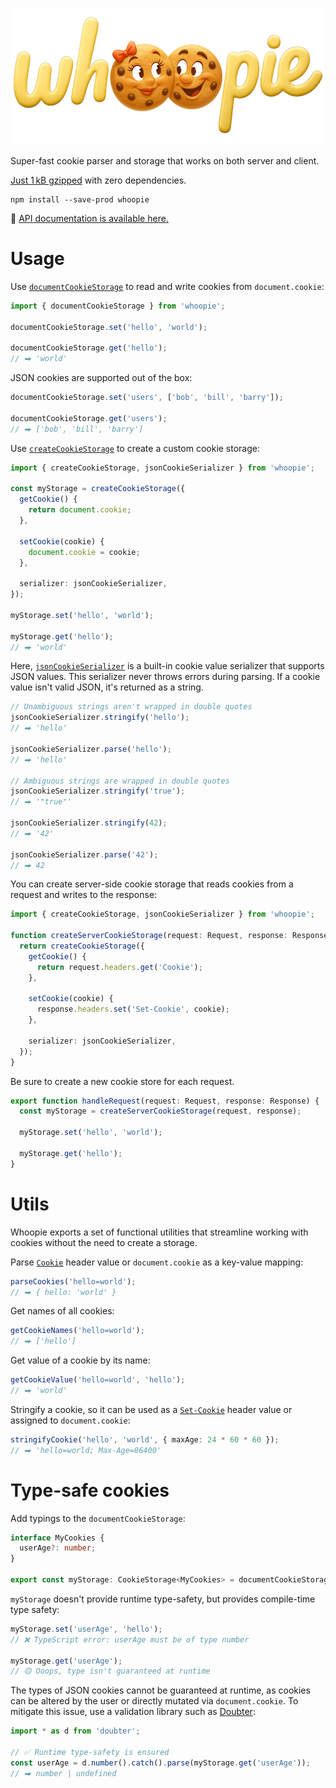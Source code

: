 <p align="center"><img src="./assets/logo.png" alt="Whoopie" width="500" /></p>

Super-fast cookie parser and storage that works on both server and client.

[Just 1 kB gzipped](https://bundlephobia.com/package/whoopie) with zero dependencies.

```shell
npm install --save-prod whoopie
```

🔰 [API documentation is available here.](https://smikhalevski.github.io/whoopie)

# Usage

Use [`documentCookieStorage`](https://smikhalevski.github.io/whoopie/variables/documentCookieStorage.html) to read and
write cookies from `document.cookie`:

```ts
import { documentCookieStorage } from 'whoopie';

documentCookieStorage.set('hello', 'world');

documentCookieStorage.get('hello');
// ⮕ 'world'
```

JSON cookies are supported out of the box:

```ts
documentCookieStorage.set('users', ['bob', 'bill', 'barry']);

documentCookieStorage.get('users');
// ⮕ ['bob', 'bill', 'barry']
```

Use [`createCookieStorage`](https://smikhalevski.github.io/whoopie/functions/createCookieStorage.html) to create
a custom cookie storage:

```ts
import { createCookieStorage, jsonCookieSerializer } from 'whoopie';

const myStorage = createCookieStorage({
  getCookie() {
    return document.cookie;
  },

  setCookie(cookie) {
    document.cookie = cookie;
  },

  serializer: jsonCookieSerializer,
});

myStorage.set('hello', 'world');

myStorage.get('hello');
// ⮕ 'world'
```

Here, [`jsonCookieSerializer`](https://smikhalevski.github.io/whoopie/variables/jsonCookieSerializer.html) is a built-in
cookie value serializer that supports JSON values. This serializer never throws errors during parsing. If a cookie value
isn't valid JSON, it's returned as a string.

```ts
// Unambiguous strings aren't wrapped in double quotes
jsonCookieSerializer.stringify('hello');
// ⮕ 'hello'

jsonCookieSerializer.parse('hello');
// ⮕ 'hello'

// Ambiguous strings are wrapped in double quotes
jsonCookieSerializer.stringify('true');
// ⮕ '"true"'

jsonCookieSerializer.stringify(42);
// ⮕ '42'

jsonCookieSerializer.parse('42');
// ⮕ 42
```

You can create server-side cookie storage that reads cookies from a request and writes to the response:

```ts
import { createCookieStorage, jsonCookieSerializer } from 'whoopie';

function createServerCookieStorage(request: Request, response: Response): CookieStorage {
  return createCookieStorage({
    getCookie() {
      return request.headers.get('Cookie');
    },

    setCookie(cookie) {
      response.headers.set('Set-Cookie', cookie);
    },

    serializer: jsonCookieSerializer,
  });
}
```

Be sure to create a new cookie store for each request.

```ts
export function handleRequest(request: Request, response: Response) {
  const myStorage = createServerCookieStorage(request, response);

  myStorage.set('hello', 'world');

  myStorage.get('hello');
}
```

# Utils

Whoopie exports a set of functional utilities that streamline working with cookies without the need to create a storage.

Parse [`Cookie`](https://developer.mozilla.org/en-US/docs/Web/HTTP/Reference/Headers/Cookie) header value or
`document.cookie` as a key-value mapping:

```ts
parseCookies('hello=world');
// ⮕ { hello: 'world' }
```

Get names of all cookies:

```ts
getCookieNames('hello=world');
// ⮕ ['hello']
```

Get value of a cookie by its name:

```ts
getCookieValue('hello=world', 'hello');
// ⮕ 'world'
```

Stringify a cookie, so it can be used as
a [`Set-Cookie`](https://developer.mozilla.org/en-US/docs/Web/HTTP/Reference/Headers/Set-Cookie) header value or
assigned to `document.cookie`:

```ts
stringifyCookie('hello', 'world', { maxAge: 24 * 60 * 60 });
// ⮕ 'hello=world; Max-Age=86400'
```

# Type-safe cookies

Add typings to the `documentCookieStorage`:

```ts
interface MyCookies {
  userAge?: number;
}

export const myStorage: CookieStorage<MyCookies> = documentCookieStorage;
```

`myStorage` doesn't provide runtime type-safety, but provides compile-time type safety:

```ts
myStorage.set('userAge', 'hello');
// ❌ TypeScript error: userAge must be of type number

myStorage.get('userAge');
// 🟡 Ooops, type isn't guaranteed at runtime
```

The types of JSON cookies cannot be guaranteed at runtime, as cookies can be altered by the user or directly mutated via
`document.cookie`. To mitigate this issue, use a validation library such as [Doubter](https://megastack.dev/doubter):

```ts
import * as d from 'doubter';

// ✅ Runtime type-safety is ensured
const userAge = d.number().catch().parse(myStorage.get('userAge'));
// ⮕ number | undefined
```
